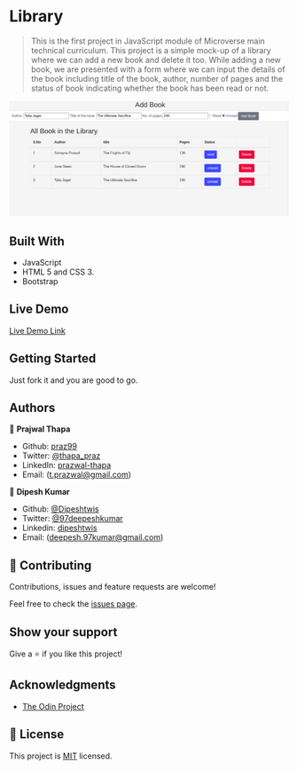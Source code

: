 # Library

> This is the first project in JavaScript module of Microverse main technical curriculum. This project is a simple mock-up of a library where we can add a new book and delete it too. While adding a new book, we are presented with a form where we can input the details of the book including title of the book, author, number of pages and the status of book indicating whether the book has been read or not.

![screenshot](img/library.png)

## Built With
- JavaScript
- HTML 5 and CSS 3.
- Bootstrap

## Live Demo

[Live Demo Link](https://dipeshtwis.github.io/Library/ )

## Getting Started

Just fork it and you are good to go.

## Authors

👤 **Prajwal Thapa**

- Github: [praz99](https://github.com/praz99)
- Twitter: [@thapa_praz](https://twitter.com/thapa_praz)
- LinkedIn: [prazwal-thapa](https://linkedin.com/in/prazwal-thapa)
- Email: (t.prazwal@gmail.com)

👤 **Dipesh Kumar** 
- Github: [@Dipeshtwis](https://github.com/Dipeshtwis) 
- Twitter: [@97deepeshkumar](https://twitter.com/97deepeshkumar) 
- Linkedin: [dipeshtwis](https://www.linkedin.com/in/dipeshtwis/)
- Email: (deepesh.97kumar@gmail.com)

## 🤝 Contributing

Contributions, issues and feature requests are welcome!

Feel free to check the [issues page](issues/).

## Show your support

Give a ⭐️ if you like this project!

## Acknowledgments

- [The Odin Project](https://www.theodinproject.com/courses/javascript/lessons/library)

## 📝 License

This project is [MIT](./LICENSE) licensed.